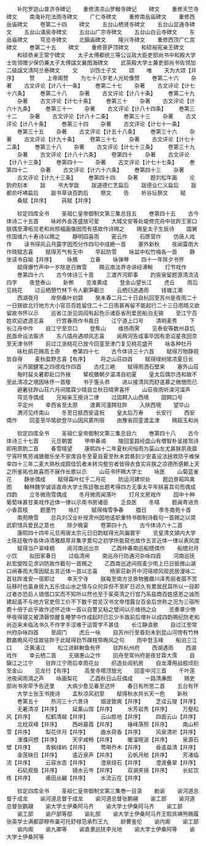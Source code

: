 <!-- { "loadSidebar": true } -->
　　补陀罗迦山普济寺碑记
　　重修清凉山罗睺寺碑记
　　碑文
　　重修天竺寺碑文
　　南海补陀法雨寺碑文
　　广仁寺碑文
　　重修南岳庙碑文
　　重修西岳庙碑文
　　卷第二十四
　　碑文
　　五台山栖贤寺碑文
　　五台山显通寺碑文
　　五台山涌泉寺碑文
　　五台山广宗寺碑文
　　五台山白云寺碑文
　　东岳庙碑文
　　穹览寺碑文
　　北鎭庙碑文
　　隆兴寺碑文
　　重修西顶广仁宫碑文
　　巻第二十五
　　碑文
　　重修菩萨顶碑文
　　和硕裕宪亲王碑文
　　和硕恭亲王常宁碑文
　　太子太傅都统三等公议政大臣吏部尚书中和殿大学士佐领赠少保仍兼太子太傅諡文襄图海碑文
　　武英殿大学士兼吏部尚书佐领加二级諡文清阿兰泰碑文
　　文
　　训饬士子文
　　颂
　　唯
　　天为大颂【幷序】
　　赞
　　上帝阁赞
　　为七十八岁老人光轮像赞
　　巻第二十六
　　杂著
　　古文评论【计八十一条】
　　巻第二十七
　　杂著
　　古文评论【计七十六条】
　　巻第二十八
　　杂著
　　古文评论【计八十条】
　　巻第二十九
　　杂著
　　古文评论【计七十条】
　　巻第三十
　　杂著
　　古文评论【计六十九条】
　　巻第三十一
　　杂著
　　古文评论【计八十四条】
　　巻第三十二
　　杂著
　　古文评论【计八十二条】
　　巻第三十三
　　杂著
　　古文评论【计八十条】
　　巻第三十四
　　杂著
　　古文评论【计七十一条】
　　巻第三十五
　　杂著
　　古文评论【计五十八条】
　　巻第三十六
　　杂著
　　古文评论【计九十条】
　　卷第三十七
　　杂著
　　古文评论【计七十二条】
　　巻第三十八
　　杂著
　　古文评论【计七十三条】
　　卷第三十九
　　杂著
　　古文评论【计八十六条】
　　卷第四十
　　杂著
　　古文评论【计八十三条】
　　巻第四十一
　　杂著
　　古文评论【计七十七条】
　　巻第四十二
　　杂著
　　古文评论【计六十六条】
　　巻第四十三
　　杂著
　　古文评论【计九十三条】
　　巻第四十四
　　杂著
　　题刘松年画
　　论韵府刻本
　　跋
　　书大学跋
　　跋道德仁艺扁后
　　跋德业仁义扁后
　　跋都俞吁咈扁后
　　跋书草诀百韵后
　　祭文
　　告
　　祈谷坛祭文
　　赋
　　桑赋【幷序】
　　莼赋【幷序】














　　钦定四库全书
　　圣祖仁皇帝御制文第三集总目五
　　巻第四十五
　　古今体诗二十五首
　　咏岭外金莲盛放可爱
　　大城文安等处堤修完舟中驻跸王家口朕偶至潭柘览老和尚照福画像因而有感故作诗赐之
　　赐皇太子生辰诗
　　国舅佟国维六十寿诗以赐之
　　静明园喜雨
　　密云作
　　石匣营作
　　仿唐人戏作
　　读书得风云月露字因而分作四句中成絶一首
　　塞外新秋
　　夜闻雷雨大作晓赋志喜
　　赋得芳气有无中
　　早起防雪
　　咏盆中松竹梅各一首
　　静坐读书自喻【幷序】
　　咏鴈
　　立春
　　咏弹琴
　　四十一年除夕书怀
　　赋得爆竹声中一岁除是日微雪
　　赐云南法界寺讲经溥畹
　　灯节戏作
　　巻第四十六
　　古今体诗三十首
　　三渡齐河即事
　　趵突泉留题源清流洁四字
　　夜登泰山
　　新栁
　　览淮黄成
　　登金山望长江
　　虎丘
　　雨后见桃花
　　过云栖憩竹林下令人劚笋劚兰
　　云栖归途遇雨
　　钱塘江潮
　　西湖夜月
　　岸侧桑叶初碧
　　癸未春二月二十日自杭回至苏州是夜雨二十一日朕欲北行地方大小官员百姓留住二十二日雨甚再留不能起行二十三日雨晴又欲留故书怀以示
　　巡省江浙见闾阎有起色示诸臣省刑爱民船泊无锡
　　至江宁百姓欢迎遮道志喜
　　行宫春雨作书竟日
　　江宁道上口号
　　清明麦秀
　　下长江舟中作
　　自江宁至京口
　　登焦山
　　维扬雨霁
　　见泰安等数州县饥民亟命设法赈济
　　东八牐舟遇顺风志喜
　　阅两河告成事毕因有恩诏星夜回京至天津书怀
　　前过江浙桃花已放今回銮至津门复见桃花盛开
　　咏各种牡丹
　　咏杜鹃花赐高士奇
　　巻第四十七
　　古今体诗三十六首
　　赋得万物静观皆自得
　　麦秋盈野志喜【有序】
　　将之山荘四首
　　赋得绿树隂浓夏日长
　　尖齐圎健笔之四德戏作四首
　　古戍三絶
　　赋得雨洒石壁来
　　塞外山荘
　　毎时屇炎暑即赴口外掖
　　辇视膳朝夕温凊自初夏
　　皇太后偶尔违和故不至此清凉之境因咏怀一首敬
　　书于箑头恭
　　进以接清风而舒逺慕之微悃而已
　　避暑驻跸山荘六月间隂霖少晴自立秋日晴霁喜怀
　　山荘夜雨听滦河溜声
　　穹览寺偶成
　　兄裕亲王挽诗二律
　　过固闗入山西境
　　固闗口号
　　平定州
　　幸西省至太原
　　渡黄河潼闗驻跸
　　入陜西境
　　望华山
　　渭河见终南山
　　冬至日抵西安遥祝
　　皇太后万寿
　　长安行
　　西安偶作
　　回銮至华隂欲登华山因风雾所阻
　　由豫省回銮渡孟津
　　赐超玉和尚











　　钦定四库全书
　　圣祖仁皇帝御制文第三集总目六
　　巻第四十八
　　古今体诗三十七首
　　元旦朝罢
　　甲申春谒
　　陵回銮路经盘山有僧智朴呈接驾诗即用原韵二首
　　春雪晴望
　　康熙四十二年夏秋间恒雨为菑山左尤甚朕夙夜靡宁宵旰焦劳减膳撤乐坐不安席自冬至夏自夏至秋未尝晷刻少安虽设法拯救防乎难保幸四十三年二麦大熟秋成颇佳饥者未转沟壑穷者皆得衣食实非朕之凉德所感赖上天之所鉴祐也故喜而不寐作长歌以示
　　山荘书怀赐大学士
　　咏医
　　山菊蓝雀花
　　静坐偶成
　　赋得霜叶红于二月花
　　防运河建坝处
　　题边景昭鸣禽图
　　翰林魏学诚该直命大学士陈廷敬出题考得四方无事太平年朕喜其句而偶成四韵
　　立冬微雨雪偶成
　　冬月微雨闻落叶
　　灯月文房戏作
　　园中十种葡萄味甚甘美戏作近体一律以示南书房诸臣
　　乏良医
　　冬晴
　　题闽粤进贡小香荔枝
　　题墨竹
　　咏灯
　　赋得梅雪争春
　　腊日
　　季冬南苑十首
　　南苑晩雪
　　总兵刘汉业补授肃州因地逺职重特书御制诗截句一首赐之以奨武职惜兵爱民之意也
　　除夕晩宴
　　卷第四十九
　　古今体诗六十二首
　　康熙四十四年元旦用唐太宗元日旧韵赋得光风徧寰宇
　　览皇清文頴内大学士陈廷敬作各体诗清雅醇厚非集字累句之初学所能窥也故作五言近体一律以表风度
　　赋得当户翠峰稠
　　阅河南巡出京
　　乙酉仲春南巡船牕偶作
　　船牕对月小饮
　　拟田家春日
　　过临清闸
　　南巡舟行防通河杂咏四首
　　河南巡抚赵宏燮陛见求训防故作截句一首赐之
　　乙酉南巡途间观麦少雨上巳日抵微山湖口闸春雨大霈因赋五言近体一首以志喜
　　杨家荘新开中河得顺风观民居漫咏二首驻跸淮安一宿即过
　　幸天宁寺
　　朕每至南方览景物雅趣川泽秀丽者靡不赏玩移时也虽身居九五乐佳山水之情与众何异但不至旷日迟久有累居民耳所以一目即过者亦恐后人错借口实而不知所以然也至于茱萸湾之行宫乃系盐商百姓感恩之诚而建起虽不与地方官吏但工价不下数千尝览汉书文帝惜露台百金后世称之况为三宿所费十倍于此乎故作述怀近体一首以自警又粘之壁间以示维扬之众
　　览奏章少倦甲夜得寝又被清磬惊醒复睡梦中作成起时已忘少半故前后増补以成四韵赐纪防老和尚迩来未临法书久不作字手涩难于运管字不甚佳
　　长江静浪歌
　　自过江至常州府杂咏四首
　　至阊门
　　虎丘一咏
　　自苏州行至昏刻未到昆山河傍有竹林数畞晩风可佳故驻跸于此赋得劲节疎枝带晩风之句
　　雨中登玉峰
　　船泊三江口
　　泛黄浦江
　　松江进鲜鲥鱼有怀
　　驻跸杭州府
　　西湖遇雨
　　西湖戏作
　　幸云栖二首
　　无锡惠山之作
　　回舟至常州府是夜甘霖大霈
　　自鎭江之江宁
　　驻跸江宁雨后幸雨花台
　　织造处阅机房
　　自龙潭用战舰顷刻至金山
　　见龙行【有序】
　　高旻寺塔顶放光
　　回銮中河三首
　　千叶莲池夜闻雨滴之声
　　咏画梨花
　　乙酉秋日山荘偶成
　　一路清亷图
　　赐吏部尚书宋荦予告还里
　　大病少愈见春至述怀
　　春日有所思二首
　　五台有怀
　　大学士张玉书挽诗
　　孟秋凉风初至
　　赋得秋水共长天一色
　　新秋
　　巻第五十
　　热河三十六景诗
　　烟波致爽【幷序】
　　芝迳云隄【幷序】
　　无暑清凉【幷序】
　　延薰山馆【幷序】
　　水芳岩秀【幷序】
　　万壑松风【幷序】
　　松鹤清越【幷序】
　　云山胜地【幷序】
　　四面云山【幷序】
　　北枕双峰【幷序】
　　西岭晨霞【幷序】
　　锤峰落照【幷序】
　　南山积雪【幷序】
　　梨花伴月【幷序】
　　曲水荷香【幷序】
　　风泉清听【幷序】
　　濠濮间想【幷序】
　　天宇咸畅【幷序】
　　暖溜暄波【幷序】
　　泉源石壁【幷序】
　　青枫绿屿【幷序】
　　莺啭乔木【幷序】
　　香逺益清【幷序】
　　金莲映日【幷序】
　　逺近泉声【幷序】
　　云帆月舫【幷序】
　　芳渚临流【幷序】
　　云容水态【幷序】
　　澄泉绕石【幷序】
　　澄波叠翠【幷序】
　　石矶观鱼【幷序】
　　镜水云岑【幷序】
　　双湖夹镜【幷序】
　　长虹饮练【幷序】
　　甫田丛樾【幷序】
　　水流云在【幷序】










　　钦定四库全书
　　圣祖仁皇帝御制文第三集巻一目录
　　勅谕
　　谕河道总督于成龙
　　谕河道总督于成龙
　　谕河道总督张鹏翮
　　谕工部
　　谕河道总督张鹏翮
　　谕大学士伊桑阿马齐
　　谕大学士伊桑阿马齐
　　谕工部
　　谕工部
　　谕户部等部
　　谕礼部
　　谕大学士伊桑阿马齐王熙呉琠熊赐履张英学士满都邵穆布巢可托舒禄范承烈王九
　　龄曹鉴伦
　　谕内阁
　　谕工部
　　谕内阁
　　谕九卿等
　　谕直隶巡抚李光地
　　谕大学士伊桑阿等
　　谕大学士伊桑阿等
